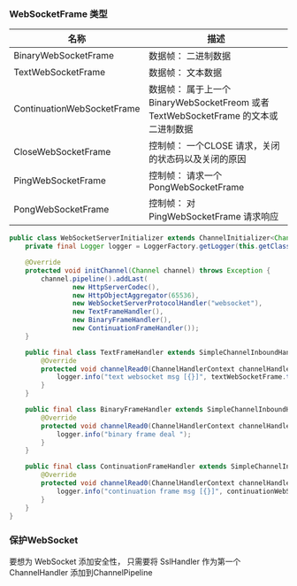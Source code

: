 ### WebSocketFrame 类型

| 名称                       | 描述                                                         |
| -------------------------- | ------------------------------------------------------------ |
| BinaryWebSocketFrame       | 数据帧： 二进制数据                                          |
| TextWebSocketFrame         | 数据帧： 文本数据                                            |
| ContinuationWebSocketFrame | 数据帧： 属于上一个BinaryWebSocketFreom 或者TextWebSocketFrame  的文本或二进制数据 |
| CloseWebSocketFrame        | 控制帧： 一个CLOSE 请求，关闭的状态码以及关闭的原因          |
| PingWebSocketFrame         | 控制帧： 请求一个PongWebSocketFrame                          |
| PongWebSocketFrame         | 控制帧： 对PingWebSocketFrame 请求响应                       |

```java
public class WebSocketServerInitializer extends ChannelInitializer<Channel> {
    private final Logger logger = LoggerFactory.getLogger(this.getClass());

    @Override
    protected void initChannel(Channel channel) throws Exception {
        channel.pipeline().addLast(
                new HttpServerCodec(),
                new HttpObjectAggregator(65536),
                new WebSocketServerProtocolHandler("websocket"),
                new TextFrameHandler(),
                new BinaryFrameHandler(),
                new ContinuationFrameHandler());
    }

    public final class TextFrameHandler extends SimpleChannelInboundHandler<TextWebSocketFrame> {
        @Override
        protected void channelRead0(ChannelHandlerContext channelHandlerContext, TextWebSocketFrame textWebSocketFrame) throws Exception {
            logger.info("text websocket msg [{}]", textWebSocketFrame.text());
        }
    }

    public final class BinaryFrameHandler extends SimpleChannelInboundHandler<BinaryWebSocketFrame> {
        @Override
        protected void channelRead0(ChannelHandlerContext channelHandlerContext, BinaryWebSocketFrame binaryWebSocketFrame) throws Exception {
            logger.info("binary frame deal ");
        }
    }

    public final class ContinuationFrameHandler extends SimpleChannelInboundHandler<ContinuationWebSocketFrame> {
        @Override
        protected void channelRead0(ChannelHandlerContext channelHandlerContext, ContinuationWebSocketFrame continuationWebSocketFrame) throws Exception {
            logger.info("continuation frame msg [{}]", continuationWebSocketFrame.text());
        }
    }
}
```

### 保护WebSocket 

要想为 WebSocket  添加安全性， 只需要将 SslHandler 作为第一个ChannelHandler  添加到ChannelPipeline 

